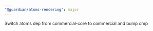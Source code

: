 ```yaml
---
'@guardian/atoms-rendering': major
---
```


Switch atoms dep from commercial-core to commercial and bump cmp
